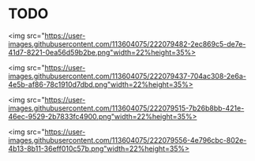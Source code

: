 # TODO

<p>
  
<img src="https://user-images.githubusercontent.com/113604075/222079482-2ec869c5-de7e-41d7-8221-0ea56d59b2be.png"width=22%height=35%>
  
<img src="https://user-images.githubusercontent.com/113604075/222079437-704ac308-2e6a-4e5b-af86-78c1910d7dbd.png"width=22%height=35%>
  
<img src="https://user-images.githubusercontent.com/113604075/222079515-7b26b8bb-421e-46ec-9529-2b7833fc4900.png"width=22%height=35%>
  
<img src="https://user-images.githubusercontent.com/113604075/222079556-4e796cbc-802e-4b13-8b11-36eff010c57b.png"width=22%height=35%>

</p>
